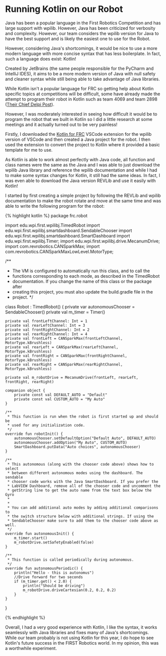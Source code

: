 # Running Kotlin on our Robot

Java has been a popular language in the First Robotics Competition and has 
large support with wpilib. However, Java has been criticized for verbosity
and complexity. However, our team considers the wpilib version for Java to
have the best support and is likely the easiest one to use for the Robot.

However, considering Java's shortcomings, it would be nice to use a more
modern language with more concise syntax that has less boilerplate. In fact,
such a language does exist: Kotlin!

Created by JetBrains (the same people responsible for the PyCharm and IntelliJ
IDES), it aims to be a more modern version of Java with null safety and cleaner
syntax while still being able to take advantage of Java libraries.

While Kotlin isn't a popular language for FRC so getting help about Kotlin
specific topics at competitions will be difficult, some have already made
the attempt to program their robot in Kotlin such as team 4069 and team 2898
([Their Chief Delpi Post](https://www.chiefdelphi.com/t/paper-kotlin-for-frc-robot-programming/166496)).

However, I was moderately interested in seeing how difficult it would be
to program the robot that we built in Kotlin so I did a little research at some
meetings and it actually turned out to be very painless!

Firstly, I downloaded the [Kotlin for FRC](https://marketplace.visualstudio.com/items?itemName=Brenek.kotlin-for-frc)
VSCode extension for the wpilib version of VSCode and then created a Java project
for the robot. I then used the extension to convert the project to Kotlin where
it provided a basic template for me to use.

As Kotlin is able to work almost perfectly with Java code, all function
and class names were the same as the Java and I was able to just download 
the wpilib Java library and reference the wpilib documentation and while I had
to make some syntax changes for Kotlin, it still had the same ideas. In fact,
I was even able to download the Java version REVLib and use it easily with
Kotlin!

I started by first creating a simple project by following the REVLib and
wpilib documentation to make the robot rotate and move at the same time and was
able to write the following program for the robot:

{% highlight kotlin %}
package frc.robot

import edu.wpi.first.wpilibj.TimedRobot
import edu.wpi.first.wpilibj.smartdashboard.SendableChooser
import edu.wpi.first.wpilibj.smartdashboard.SmartDashboard
import edu.wpi.first.wpilibj.Timer;
import edu.wpi.first.wpilibj.drive.MecanumDrive;
import com.revrobotics.CANSparkMax;
import com.revrobotics.CANSparkMaxLowLevel.MotorType;

/**
 * The VM is configured to automatically run this class, and to call the
 * functions corresponding to each mode, as described in the TimedRobot
 * documentation. If you change the name of this class or the package after
 * creating this project, you must also update the build.gradle file in the
 * project.
 */

class Robot : TimedRobot() {
    private var autonomousChooser = SendableChooser<String>()
    private val m_timer = Timer()

    private val frontLeftChannel: Int = 1
    private val rearLeftChannel: Int = 3
    private val frontRightChannel: Int = 2
    private val rearRightChannel: Int = 4
    private val frontLeft = CANSparkMax(frontLeftChannel, MotorType.kBrushless)
    private val rearLeft = CANSparkMax(rearLeftChannel, MotorType.kBrushless)
    private val frontRight = CANSparkMax(frontRightChannel, MotorType.kBrushless)
    private val rearRight = CANSparkMax(rearRightChannel, MotorType.kBrushless)

    private val m_robotDrive = MecanumDrive(frontLeft, rearLeft, frontRight, rearRight) 

    companion object {
        private const val DEFAULT_AUTO = "Default"
        private const val CUSTOM_AUTO = "My Auto"
    }

    /**
     * This function is run when the robot is first started up and should be
     * used for any initialization code.
     */
    override fun robotInit() {
        autonomousChooser.setDefaultOption("Default Auto", DEFAULT_AUTO)
        autonomousChooser.addOption("My Auto", CUSTOM_AUTO)
        SmartDashboard.putData("Auto choices", autonomousChooser)
    }

    /**
     * This autonomous (along with the chooser code above) shows how to select
     * between different autonomous modes using the dashboard. The sendable
     * chooser code works with the Java SmartDashboard. If you prefer the
     * LabVIEW Dashboard, remove all of the chooser code and uncomment the
     * getString line to get the auto name from the text box below the Gyro
     *
     *
     * You can add additional auto modes by adding additional comparisons to
     * the switch structure below with additional strings. If using the
     * SendableChooser make sure to add them to the chooser code above as well.
     */
    override fun autonomousInit() {
        m_timer.start()
        m_robotDrive.setSafetyEnabled(false)
    }

    /**
     * This function is called periodically during autonomous.
     */
    override fun autonomousPeriodic() {
        println("Hello - this is autonomus")
        //Drive forward for two seconds
        if (m_timer.get() < 2.0) {
            println("Should be driving")
            m_robotDrive.driveCartesian(0.2, 0.2, 0.2)
        } 
    }
}

{% endhighlight %}

Overall, I had a very good experience with Kotlin, I like the syntax, it works
seamlessly with Java libraries and fixes many of Java's shortcomings. While our
team probably is not using Kotlin for this year, I do hope to see Kotlin's future
success in the FIRST Robotics world. In my opinion, this was a worthwhile
experiment.
